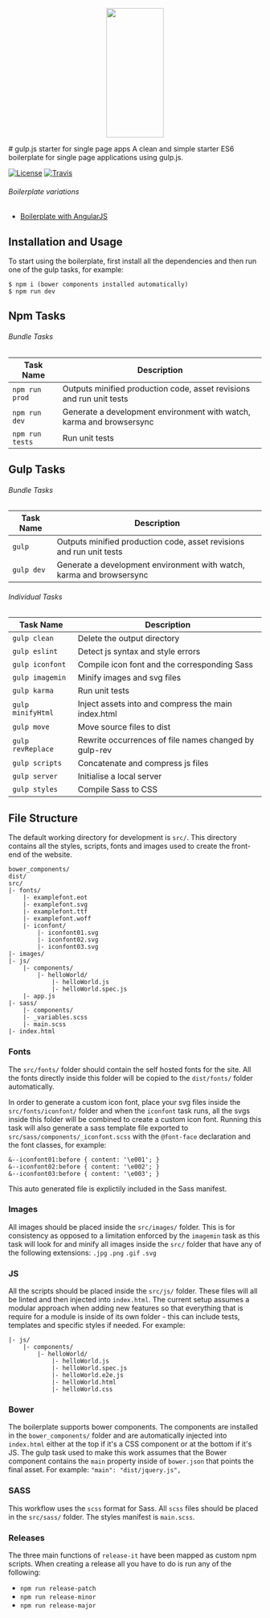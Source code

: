 <p align="center">
  <a href="http://gulpjs.com">
    <img height="257" width="114" src="https://raw.githubusercontent.com/gulpjs/artwork/master/gulp-2x.png">
  </a>
</p>
# gulp.js starter for single page apps
A clean and simple starter ES6 boilerplate for single page applications using gulp.js.

[![License](https://img.shields.io/github/license/mashape/apistatus.svg)](https://github.com/antonsamper/gulp-boilerplate/blob/master/LICENSE)
[![Travis](https://img.shields.io/travis/rust-lang/rust/master.svg)](https://travis-ci.org/antonsamper/gulp-boilerplate)

###### Boilerplate variations
- [Boilerplate with AngularJS](https://github.com/antonsamper/gulp-boilerplate-with-angular)

## Installation and Usage
To start using the boilerplate, first install all the dependencies and then run one of the gulp tasks, for example:

 ```
 $ npm i (bower components installed automatically)
 $ npm run dev
 ```

## Npm Tasks

###### Bundle Tasks

Task Name         | Description
----------------- | ---------------------------------------------------------------------
`npm run prod`    | Outputs minified production code, asset revisions and run unit tests
`npm run dev`     | Generate a development environment with watch, karma and browsersync
`npm run tests`   | Run unit tests

## Gulp Tasks

###### Bundle Tasks

Task Name         | Description
----------------- | ---------------------------------------------------------------------
`gulp`            | Outputs minified production code, asset revisions and run unit tests
`gulp dev`        | Generate a development environment with watch, karma and browsersync

###### Individual Tasks

Task Name         | Description
----------------- | ----------------------------------------------------
`gulp clean`      | Delete the output directory
`gulp eslint`     | Detect js syntax and style errors
`gulp iconfont`   | Compile icon font and the corresponding Sass
`gulp imagemin`   | Minify images and svg files
`gulp karma`      | Run unit tests
`gulp minifyHtml` | Inject assets into and compress the main index.html
`gulp move`       | Move source files to dist
`gulp revReplace` | Rewrite occurrences of file names changed by gulp-rev
`gulp scripts`    | Concatenate and compress js files
`gulp server`     | Initialise a local server
`gulp styles`     | Compile Sass to CSS


## File Structure
The default working directory for development is `src/`. This directory contains all the styles, scripts, fonts and images used to create the front-end of the website.

```
bower_components/
dist/
src/
|- fonts/
	|- examplefont.eot
	|- examplefont.svg
	|- examplefont.ttf
	|- examplefont.woff
	|- iconfont/
		|- iconfont01.svg
		|- iconfont02.svg
		|- iconfont03.svg
|- images/ 
|- js/
	|- components/
		|- helloWorld/
			|- helloWorld.js
			|- helloWorld.spec.js
	|- app.js
|- sass/
	|- components/
	|- _variables.scss
	|- main.scss
|- index.html 
```

### Fonts
The `src/fonts/` folder should contain the self hosted fonts for the site. All the fonts directly inside this folder will be copied to the `dist/fonts/` folder automatically.

In order to generate a custom icon font, place your svg files inside the `src/fonts/iconfont/` folder and when the `iconfont` task runs, all the svgs inside this folder will be combined to create a custom icon font. Running this task will also generate a sass template file exported to `src/sass/components/_iconfont.scss` with the `@font-face` declaration and the font classes, for example:

```
&--iconfont01:before { content: '\e001'; }
&--iconfont02:before { content: '\e002'; }
&--iconfont03:before { content: '\e003'; }
```
This auto generated file is explictily included in the Sass manifest.

### Images
All images should be placed inside the `src/images/` folder. This is for consistency as opposed to a limitation enforced by the `imagemin` task as this task will look for and minify all images inside the `src/` folder that have any of the following extensions: `.jpg` `.png` `.gif` `.svg`

### JS
All the scripts should be placed inside the `src/js/` folder. These files will all be linted and then injected into `index.html`. The current setup assumes a modular approach when adding new features so that everything that is require for a module is inside of its own folder - this can include tests, templates and specific styles if needed. For example:

```
|- js/
	|- components/
		|- helloWorld/
			|- helloWorld.js
			|- helloWorld.spec.js
			|- helloWorld.e2e.js
			|- helloWorld.html
			|- helloWorld.css
```

### Bower
The boilerplate supports bower components. The components are installed in the `bower_components/` folder and are automatically injected into `index.html` either at the top if it's a CSS component or at the bottom if it's JS. The gulp task used to make this work assumes that the Bower component contains the `main` property inside of `bower.json` that points the final asset. For example: `"main": "dist/jquery.js",`

### SASS
This workflow uses the `scss` format for Sass. All `scss` files should be placed in the `src/sass/` folder. The styles manifest is `main.scss`.

### Releases
The three main functions of `release-it` have been mapped as custom npm scripts. When creating a release all you have to do is run any of the following:
 *  `npm run release-patch`
 *  `npm run release-minor`
 *  `npm run release-major`
      
